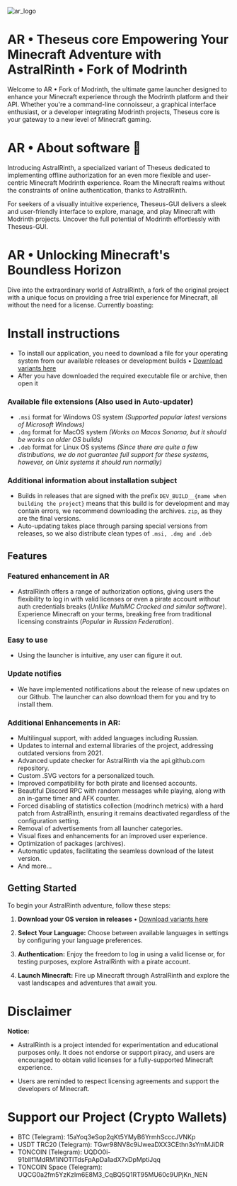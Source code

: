 ![ar_logo](https://github.com/DIDIRUS4/AstralRinth/assets/77334306/43d4acb0-546c-4dff-834d-83fb2ba6ad6f)
# AR • Theseus core Empowering Your Minecraft Adventure with AstralRinth • Fork of Modrinth
Welcome to AR • Fork of Modrinth, the ultimate game launcher designed to enhance your Minecraft experience through the Modrinth platform and their API. Whether you're a command-line connoisseur, a graphical interface enthusiast, or a developer integrating Modrinth projects, Theseus core is your gateway to a new level of Minecraft gaming.

# AR • About software 🌌
Introducing AstralRinth, a specialized variant of Theseus dedicated to implementing offline authorization for an even more flexible and user-centric Minecraft Modrinth experience. Roam the Minecraft realms without the constraints of online authentication, thanks to AstralRinth.

For seekers of a visually intuitive experience, Theseus-GUI delivers a sleek and user-friendly interface to explore, manage, and play Minecraft with Modrinth projects. Uncover the full potential of Modrinth effortlessly with Theseus-GUI.

# AR • Unlocking Minecraft's Boundless Horizon

Dive into the extraordinary world of AstralRinth, a fork of the original project with a unique focus on providing a free trial experience for Minecraft, all without the need for a license. Currently boasting:

# Install instructions
- To install our application, you need to download a file for your operating system from our available releases or development builds • [Download variants here](https://github.com/DIDIRUS4/AstralRinth/releases)
- After you have downloaded the required executable file or archive, then open it

### Available file extensions (Also used in Auto-updater)
- `.msi` format for Windows OS system _(Supported popular latest versions of Microsoft Windows)_
- `.dmg` format for MacOS system _(Works on Macos Sonoma, but it should be works on older OS builds)_
- `.deb` format for Linux OS systems _(Since there are quite a few distributions, we do not guarantee full support for these systems, however, on Unix systems it should run normally)_

### Additional information about installation subject
- Builds in releases that are signed with the prefix `DEV_BUILD__{name when building the project}` means that this build is for development and may contain errors, we recommend downloading the archives. `zip`, as they are the final versions.
- Auto-updating takes place through parsing special versions from releases, so we also distribute clean types of `.msi, .dmg and .deb`

## Features
### Featured enhancement in AR
- AstralRinth offers a range of authorization options, giving users the flexibility to log in with valid licenses or even a pirate account without auth credentials breaks (_Unlike MultiMC Cracked and similar software_). Experience Minecraft on your terms, breaking free from traditional licensing constraints (_Popular in Russian Federation_).
### Easy to use
- Using the launcher is intuitive, any user can figure it out.
### Update notifies
- We have implemented notifications about the release of new updates on our Github. The launcher can also download them for you and try to install them.
### Additional Enhancements in AR:
- Multilingual support, with added languages including Russian.
- Updates to internal and external libraries of the project, addressing outdated versions from 2021.
- Advanced update checker for AstralRinth via the api.github.com repository.
- Custom .SVG vectors for a personalized touch.
- Improved compatibility for both pirate and licensed accounts.
- Beautiful Discord RPC with random messages while playing, along with an in-game timer and AFK counter.
- Forced disabling of statistics collection (modrinch metrics) with a hard patch from AstralRinth, ensuring it remains deactivated regardless of the configuration setting.
- Removal of advertisements from all launcher categories.
- Visual fixes and enhancements for an improved user experience.
- Optimization of packages (archives).
- Automatic updates, facilitating the seamless download of the latest version.
- And more...
## Getting Started
To begin your AstralRinth adventure, follow these steps:
1. **Download your OS version in releases** • [Download variants here](https://github.com/DIDIRUS4/AstralRinth/releases)

2. **Select Your Language:** Choose between available languages in settings by configuring your language preferences.

3. **Authentication:** Enjoy the freedom to log in using a valid license or, for testing purposes, explore AstralRinth with a pirate account.

4. **Launch Minecraft:** Fire up Minecraft through AstralRinth and explore the vast landscapes and adventures that await you.
# Disclaimer
**Notice:** 
- AstralRinth is a project intended for experimentation and educational purposes only. It does not endorse or support piracy, and users are encouraged to obtain valid licenses for a fully-supported Minecraft experience.

- Users are reminded to respect licensing agreements and support the developers of Minecraft.

# Support our Project (Crypto Wallets)
- BTC (Telegram): 15aYoq3eSop2qKt5YMyB6YrmhScccJVNKp
- USDT TRC20 (Telegram): TGwr98NV8c9iJweaDXX3CEthn3sYmMJiDR
- TONCOIN (Telegram): UQDO0i-91bIlf1MdRM1iNOTITdsFpApDa1adX7xDpMptiJqq
- TONCOIN Space (Telegram): UQCG0a2fm5YzKzIm6E8M3_CqBQ5Q1RT95MU60c9UPjKn_NEN